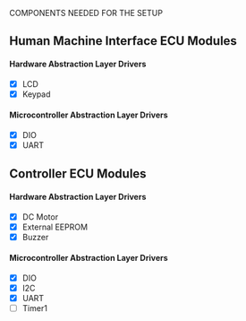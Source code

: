 COMPONENTS NEEDED FOR THE SETUP

## Human Machine Interface ECU Modules
#### Hardware Abstraction Layer Drivers
- [x] LCD
- [x] Keypad

#### Microcontroller Abstraction Layer Drivers
- [x] DIO
- [x] UART

## Controller ECU Modules
#### Hardware Abstraction Layer Drivers
- [x] DC Motor
- [x] External EEPROM
- [x] Buzzer

#### Microcontroller Abstraction Layer Drivers
- [x] DIO
- [x] I2C
- [x] UART
- [ ] Timer1
